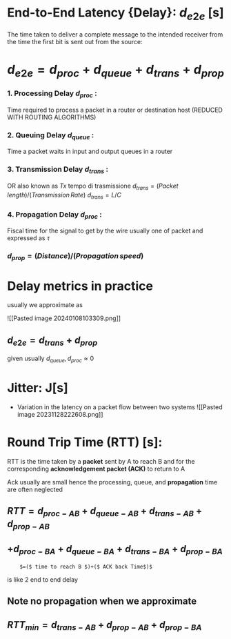 # End-to-End Latency {Delay}: $d_{e2e}$ \[s\]

The time taken to deliver a  complete  message to the intended receiver 
from the time the first bit is sent out from the source:
# $d_{e2e} = d_{proc} + d_{queue} + d_{trans} + d_{prop}$

### 1. Processing Delay  $d_{proc}$ : 
Time required to process a packet in a router or destination host
(REDUCED WITH ROUTING ALGORITHMS) 
### 2. Queuing Delay  $d_{queue}$ :    
Time a packet waits in input and output queues in a router
### 3. Transmission Delay $d_{trans}$ :
OR also known as $Tx$ tempo di trasmissione
 $d_{trans} = (Packet\,length)/(Transmission\,Rate)$
$d_{trans} = L/C$
### 4.  Propagation Delay $d_{proc}$ :
Fiscal time for the signal to get by the wire 
usually one of packet and expressed as $\tau$
### $d_{prop} = (Distance)/(Propagation\,speed)$



# Delay metrics in practice 
usually we approximate as 

![[Pasted image 20240108103309.png]]
## $d_{e2e} = d_{trans} + d_{prop}$ 
given usually $d_{queue},d_{proc}\approx 0$


# Jitter: J\[s\]
- Variation in the latency on a packet flow between two systems
![[Pasted image 20231128222608.png]]


# Round Trip Time (RTT) \[s\]:
RTT is the time taken by a **packet** sent by A to reach B and for the corresponding **acknowledgement packet (ACK)** to return to A

Ack usually are small hence the  processing, queue, and **propagation** time are often neglected

## $RTT = d_{proc-AB} +  d_{queue-AB} +d_{trans-AB} +d_{prop-AB}$ 
## 	    	$+ d_{proc-BA} +  d_{queue-BA} +d_{trans-BA} +d_{prop-BA}$
	
    	$=($ time to reach B $)+($ ACK back Time$)$

is like 2 end to end delay
## Note no **propagation** when we approximate
## $RTT_{min} = d_{trans-AB} + d_{prop-AB} + d_{prop-BA}$













